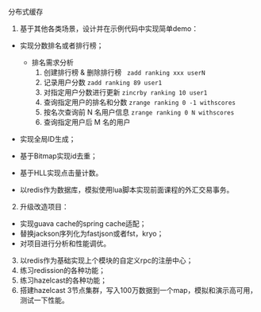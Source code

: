 分布式缓存
1. 基于其他各类场景，设计并在示例代码中实现简单demo：
- 实现分数排名或者排行榜；
  - 排名需求分析
    1. 创建排行榜 & 删除排行榜 ``` zadd ranking xxx userN```
    2. 记录用户分数 ```zadd ranking 89 user1```
    3. 对指定用户分数进行更新 ```zincrby ranking 10 user1```
    4. 查询指定用户的排名和分数 ```zrange ranking 0 -1 withscores```
    5. 按名次查询前 N 名用户信息 ```zrange ranking 0 N withscores```
    6. 查询指定用户后 M 名的用户

- 实现全局ID生成；
- 基于Bitmap实现id去重；
- 基于HLL实现点击量计数。
- 以redis作为数据库，模拟使用lua脚本实现前面课程的外汇交易事务。

2. 升级改造项目：
- 实现guava cache的spring cache适配；
- 替换jackson序列化为fastjson或者fst，kryo；
- 对项目进行分析和性能调优。

3. 以redis作为基础实现上个模块的自定义rpc的注册中心；
4. 练习redission的各种功能；
5. 练习hazelcast的各种功能；
6. 搭建hazelcast 3节点集群，写入100万数据到一个map，模拟和演示高可用，测试一下性能。